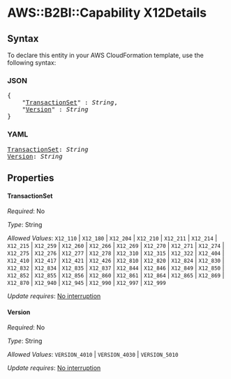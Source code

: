 # AWS::B2BI::Capability X12Details

## Syntax

To declare this entity in your AWS CloudFormation template, use the following syntax:

### JSON

<pre>
{
    "<a href="#transactionset" title="TransactionSet">TransactionSet</a>" : <i>String</i>,
    "<a href="#version" title="Version">Version</a>" : <i>String</i>
}
</pre>

### YAML

<pre>
<a href="#transactionset" title="TransactionSet">TransactionSet</a>: <i>String</i>
<a href="#version" title="Version">Version</a>: <i>String</i>
</pre>

## Properties

#### TransactionSet

_Required_: No

_Type_: String

_Allowed Values_: <code>X12_110</code> | <code>X12_180</code> | <code>X12_204</code> | <code>X12_210</code> | <code>X12_211</code> | <code>X12_214</code> | <code>X12_215</code> | <code>X12_259</code> | <code>X12_260</code> | <code>X12_266</code> | <code>X12_269</code> | <code>X12_270</code> | <code>X12_271</code> | <code>X12_274</code> | <code>X12_275</code> | <code>X12_276</code> | <code>X12_277</code> | <code>X12_278</code> | <code>X12_310</code> | <code>X12_315</code> | <code>X12_322</code> | <code>X12_404</code> | <code>X12_410</code> | <code>X12_417</code> | <code>X12_421</code> | <code>X12_426</code> | <code>X12_810</code> | <code>X12_820</code> | <code>X12_824</code> | <code>X12_830</code> | <code>X12_832</code> | <code>X12_834</code> | <code>X12_835</code> | <code>X12_837</code> | <code>X12_844</code> | <code>X12_846</code> | <code>X12_849</code> | <code>X12_850</code> | <code>X12_852</code> | <code>X12_855</code> | <code>X12_856</code> | <code>X12_860</code> | <code>X12_861</code> | <code>X12_864</code> | <code>X12_865</code> | <code>X12_869</code> | <code>X12_870</code> | <code>X12_940</code> | <code>X12_945</code> | <code>X12_990</code> | <code>X12_997</code> | <code>X12_999</code>

_Update requires_: [No interruption](https://docs.aws.amazon.com/AWSCloudFormation/latest/UserGuide/using-cfn-updating-stacks-update-behaviors.html#update-no-interrupt)

#### Version

_Required_: No

_Type_: String

_Allowed Values_: <code>VERSION_4010</code> | <code>VERSION_4030</code> | <code>VERSION_5010</code>

_Update requires_: [No interruption](https://docs.aws.amazon.com/AWSCloudFormation/latest/UserGuide/using-cfn-updating-stacks-update-behaviors.html#update-no-interrupt)

